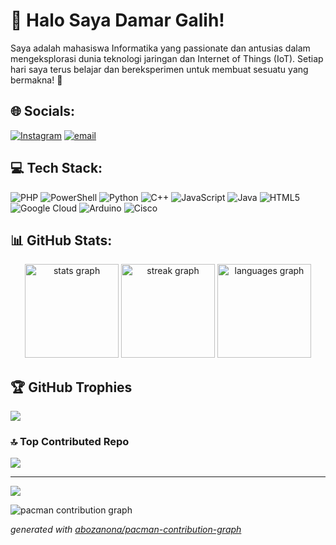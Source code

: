 # 💫 Halo Saya Damar Galih!
Saya adalah mahasiswa Informatika yang passionate dan antusias dalam mengeksplorasi dunia teknologi jaringan dan Internet of Things (IoT). Setiap hari saya terus belajar dan bereksperimen untuk membuat sesuatu yang bermakna! 🚀


## 🌐 Socials:
[![Instagram](https://img.shields.io/badge/Instagram-%23E4405F.svg?logo=Instagram&logoColor=white)](https://instagram.com/damarglih_) [![email](https://img.shields.io/badge/Email-D14836?logo=gmail&logoColor=white)](mailto:l200230184@student.ums.ac.id) 

## 💻 Tech Stack:
![PHP](https://img.shields.io/badge/php-%23777BB4.svg?style=for-the-badge&logo=php&logoColor=white) ![PowerShell](https://img.shields.io/badge/PowerShell-%235391FE.svg?style=for-the-badge&logo=powershell&logoColor=white) ![Python](https://img.shields.io/badge/python-3670A0?style=for-the-badge&logo=python&logoColor=ffdd54) ![C++](https://img.shields.io/badge/c++-%2300599C.svg?style=for-the-badge&logo=c%2B%2B&logoColor=white) ![JavaScript](https://img.shields.io/badge/javascript-%23323330.svg?style=for-the-badge&logo=javascript&logoColor=%23F7DF1E) ![Java](https://img.shields.io/badge/java-%23ED8B00.svg?style=for-the-badge&logo=openjdk&logoColor=white) ![HTML5](https://img.shields.io/badge/html5-%23E34F26.svg?style=for-the-badge&logo=html5&logoColor=white) ![Google Cloud](https://img.shields.io/badge/GoogleCloud-%234285F4.svg?style=for-the-badge&logo=google-cloud&logoColor=white) ![Arduino](https://img.shields.io/badge/-Arduino-00979D?style=for-the-badge&logo=Arduino&logoColor=white) ![Cisco](https://img.shields.io/badge/cisco-%23049fd9.svg?style=for-the-badge&logo=cisco&logoColor=black)
## 📊 GitHub Stats:
<div align="center">

  <img src="https://github-readme-stats.vercel.app/api?username=damargalihh&theme=dark&hide_border=false&include_all_commits=true&count_private=true" height="150" alt="stats graph" /> 
  <img src="https://nirzak-streak-stats.vercel.app/?user=damargalihh&theme=dark&hide_border=false" height="150" alt="streak graph" />
  <img src="https://github-readme-stats.vercel.app/api/top-langs/?username=damargalihh&theme=dark&hide_border=false&include_all_commits=true&count_private=true&layout=compact" height="150" alt="languages graph" />

</div>

## 🏆 GitHub Trophies
![](https://github-profile-trophy.vercel.app/?username=damargalihh&theme=github_dark&no-frame=true&no-bg=true&margin-w=4)

### 🔝 Top Contributed Repo
![](https://github-contributor-stats.vercel.app/api?username=damargalihh&limit=5&theme=dark&combine_all_yearly_contributions=true)

---
[![](https://visitcount.itsvg.in/api?id=damargalihh&icon=0&color=0)](https://visitcount.itsvg.in)

<picture>
  <source media="(prefers-color-scheme: dark)" srcset="https://raw.githubusercontent.com/[USERNAME]/[USERNAME]/output/pacman-contribution-graph-dark.svg">
  <source media="(prefers-color-scheme: light)" srcset="https://raw.githubusercontent.com/[USERNAME]/[USERNAME]/output/pacman-contribution-graph.svg">
  <img alt="pacman contribution graph" src="https://raw.githubusercontent.com/[USERNAME]/[USERNAME]/output/pacman-contribution-graph.svg">
</picture>

_generated with [abozanona/pacman-contribution-graph](https://abozanona.github.io/pacman-contribution-graph/)_
